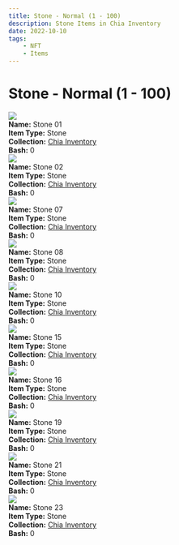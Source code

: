 ```yaml
---
title: Stone - Normal (1 - 100)
description: Stone Items in Chia Inventory
date: 2022-10-10
tags:
    - NFT
    - Items
---
```


# Stone - Normal (1 - 100)
<div class="item_thumbnail">
<img loading="lazy" src="https://djxxkjx52yigcm7sorhjvkr2xrtestgpddftrhd5pwwfuuvp.arweave.net/Gm9_1Jv3W_EGEz8nROmqo6vGZJTM8YyzicfX2sWlKvE"><br/>
<div><strong>Name:</strong> Stone 01</div>
<div><strong>Item Type:</strong> Stone</div>
<div><strong>Collection:</strong> <a href="https://www.spacescan.io/xch/nft/collection/col16fpva26fhdjp2echs3cr7c30gzl7qe67hu9grtsjcqldz354asjsyzp6wx">Chia Inventory</a></div>
<div><strong>Bash:</strong> 0</div>
</div>
<div class="item_thumbnail">
<img loading="lazy" src="https://tse2buqmvjecgofpixjezdzkpddbqtcnrzdjditi4txhvuq.arweave.net/nImg0gyqSCM4_r0XSTI8qeM_Y--YTE2ORpGiaOTuetI"><br/>
<div><strong>Name:</strong> Stone 02</div>
<div><strong>Item Type:</strong> Stone</div>
<div><strong>Collection:</strong> <a href="https://www.spacescan.io/xch/nft/collection/col16fpva26fhdjp2echs3cr7c30gzl7qe67hu9grtsjcqldz354asjsyzp6wx">Chia Inventory</a></div>
<div><strong>Bash:</strong> 0</div>
</div>
<div class="item_thumbnail">
<img loading="lazy" src="https://or6t2cedelnjo3b4uddliinfe6tj3jz664nkw3mhzvdbjv6ihfma.arweave.net/dH09CIMi2pdsPKDGtCGlJ6adpz73Gqtth81GFNfIOVg"><br/>
<div><strong>Name:</strong> Stone 07</div>
<div><strong>Item Type:</strong> Stone</div>
<div><strong>Collection:</strong> <a href="https://www.spacescan.io/xch/nft/collection/col16fpva26fhdjp2echs3cr7c30gzl7qe67hu9grtsjcqldz354asjsyzp6wx">Chia Inventory</a></div>
<div><strong>Bash:</strong> 0</div>
</div>
<div class="item_thumbnail">
<img loading="lazy" src="https://ctxekgklf2tajkcmjc5xlupo2eixxoyrcy6q4gybwflrj444ma.arweave.net/FO5FGUsupg_SoTEi7ddHu0RF7uxEWPQ4bAbFXFPOcYA"><br/>
<div><strong>Name:</strong> Stone 08</div>
<div><strong>Item Type:</strong> Stone</div>
<div><strong>Collection:</strong> <a href="https://www.spacescan.io/xch/nft/collection/col16fpva26fhdjp2echs3cr7c30gzl7qe67hu9grtsjcqldz354asjsyzp6wx">Chia Inventory</a></div>
<div><strong>Bash:</strong> 0</div>
</div>
<div class="item_thumbnail">
<img loading="lazy" src="https://itcwhnfjgrhqslfiiaeie73cmcucqjoekb3qqlt5ietbrw4j.arweave.net/RMVjtKk0TwksqEA_Ign-9iYKgoJcRQdwgufUEmGNuJI"><br/>
<div><strong>Name:</strong> Stone 10</div>
<div><strong>Item Type:</strong> Stone</div>
<div><strong>Collection:</strong> <a href="https://www.spacescan.io/xch/nft/collection/col16fpva26fhdjp2echs3cr7c30gzl7qe67hu9grtsjcqldz354asjsyzp6wx">Chia Inventory</a></div>
<div><strong>Bash:</strong> 0</div>
</div>
<div class="item_thumbnail">
<img loading="lazy" src="https://lpkqufnagvdm3fnyzcgg7hhlnbrowhjj5vbi3goptubly7i7fxdq.arweave.net/W9UKFaA1Rs2VuMiMb5zraGLrHSntQo2Zz50CvH0fLcc"><br/>
<div><strong>Name:</strong> Stone 15</div>
<div><strong>Item Type:</strong> Stone</div>
<div><strong>Collection:</strong> <a href="https://www.spacescan.io/xch/nft/collection/col16fpva26fhdjp2echs3cr7c30gzl7qe67hu9grtsjcqldz354asjsyzp6wx">Chia Inventory</a></div>
<div><strong>Bash:</strong> 0</div>
</div>
<div class="item_thumbnail">
<img loading="lazy" src="https://ad7qwazr4vl5jiooup23opifhu3n2n4wbjdb62aplxss5622vu.arweave.net/AP8-LAzHlV9ShzqP1tz0FPTbdN5YKRh9oD13lLvtarQ"><br/>
<div><strong>Name:</strong> Stone 16</div>
<div><strong>Item Type:</strong> Stone</div>
<div><strong>Collection:</strong> <a href="https://www.spacescan.io/xch/nft/collection/col16fpva26fhdjp2echs3cr7c30gzl7qe67hu9grtsjcqldz354asjsyzp6wx">Chia Inventory</a></div>
<div><strong>Bash:</strong> 0</div>
</div>
<div class="item_thumbnail">
<img loading="lazy" src="https://mccgdudvdfzs5iedw56cfmckefqn4zgyg2u5tgdvo7kgehcy.arweave.net/YIRh0HUZcy6gg7d8IrBKIW--DeZNg2qdmY-dXfUYhxY"><br/>
<div><strong>Name:</strong> Stone 19</div>
<div><strong>Item Type:</strong> Stone</div>
<div><strong>Collection:</strong> <a href="https://www.spacescan.io/xch/nft/collection/col16fpva26fhdjp2echs3cr7c30gzl7qe67hu9grtsjcqldz354asjsyzp6wx">Chia Inventory</a></div>
<div><strong>Bash:</strong> 0</div>
</div>
<div class="item_thumbnail">
<img loading="lazy" src="https://x2t7glnx7evx2igefxycenorvzzebsb5mkm3pxb7tdolsc2r.arweave.net/v_qfzLbf5K3-0gxC3wIjXRrnJAyD1imbfcP5jcuQtR8"><br/>
<div><strong>Name:</strong> Stone 21</div>
<div><strong>Item Type:</strong> Stone</div>
<div><strong>Collection:</strong> <a href="https://www.spacescan.io/xch/nft/collection/col16fpva26fhdjp2echs3cr7c30gzl7qe67hu9grtsjcqldz354asjsyzp6wx">Chia Inventory</a></div>
<div><strong>Bash:</strong> 0</div>
</div>
<div class="item_thumbnail">
<img loading="lazy" src="https://tpiovso3m7fmgvftuucwpeorkc7c24l3f6socxgngltgokx3iu.arweave.net/m9DqydtnysNUs6UFZ5HRUL4tcXs_vpOFczTLmZyr7RU"><br/>
<div><strong>Name:</strong> Stone 23</div>
<div><strong>Item Type:</strong> Stone</div>
<div><strong>Collection:</strong> <a href="https://www.spacescan.io/xch/nft/collection/col16fpva26fhdjp2echs3cr7c30gzl7qe67hu9grtsjcqldz354asjsyzp6wx">Chia Inventory</a></div>
<div><strong>Bash:</strong> 0</div>
</div>

